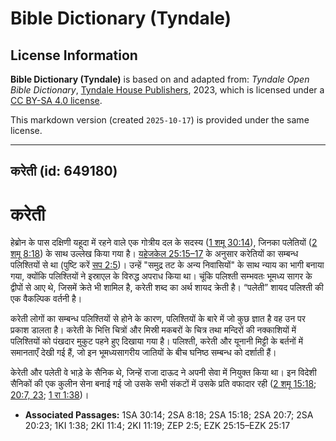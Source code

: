 # Bible Dictionary (Tyndale)

## License Information

**Bible Dictionary (Tyndale)** is based on and adapted from: _Tyndale Open Bible Dictionary_, [Tyndale House Publishers](https://tyndaleopenresources.com/), 2023, which is licensed under a [CC BY-SA 4.0 license](https://creativecommons.org/licenses/by-sa/4.0/legalcode.en).

This markdown version (created `2025-10-17`) is provided under the same license.



--------------------------------

## करेती (id: 649180)

करेती
=====

हेब्रोन के पास दक्षिणी यहूदा में रहने वाले एक गोत्रीय दल के सदस्य ([1 शमू 30:14](https://ref.ly/1Sam30:14)), जिनका पलेतियों ([2 शमू 8:18](https://ref.ly/2Sam8:18)) के साथ उल्लेख किया गया है। [यहेजकेल 25:15–17](https://ref.ly/Ezek25:15-Ezek25:17) के अनुसार करेतियों का सम्बन्ध पलिश्तियों से था (पुष्टि करें [सप 2:5](https://ref.ly/Zeph2:5))। उन्हें "समुद्र तट के अन्य निवासियों" के साथ न्याय का भागी बनाया गया, क्योंकि पलिश्तियों ने इस्राएल के विरुद्ध अपराध किया था। चूंकि पलिश्ती सम्भवतः भूमध्य सागर के द्वीपों से आए थे, जिसमें क्रेते भी शामिल है, करेती शब्द का अर्थ शायद क्रेती है। “पलेती” शायद पलिश्ती की एक वैकल्पिक वर्तनी है।

करेती लोगों का सम्बन्ध पलिश्तियों से होने के कारण, पलिश्तियों के बारे में जो कुछ ज्ञात है वह उन पर प्रकाश डालता है। करेती के भित्ति चित्रों और मिस्री मकबरों के चित्र तथा मन्दिरों की नक्काशियों में पलिश्तियों को पंखदार मुकुट पहने हुए दिखाया गया है। पलिश्ती, करेती और यूनानी मिट्टी के बर्तनों में समानताएँ देखी गई हैं, जो इन भूमध्यसागरीय जातियों के बीच घनिष्ठ सम्बन्ध को दर्शाती हैं।

केरेती और पलेती वे भाड़े के सैनिक थे, जिन्हें राजा दाऊद ने अपनी सेवा में नियुक्त किया था। इन विदेशी सैनिकों की एक कुलीन सेना बनाई गई जो उसके सभी संकटों में उसके प्रति वफादार रही ([2 शमू 15:18](https://ref.ly/2Sam15:18); [20:7, 23](https://ref.ly/2Sam20:7,2Sam20:23); [1 रा 1:38](https://ref.ly/1Kgs1:38))।

* **Associated Passages:** 1SA 30:14; 2SA 8:18; 2SA 15:18; 2SA 20:7; 2SA 20:23; 1KI 1:38; 2KI 11:4; 2KI 11:19; ZEP 2:5; EZK 25:15–EZK 25:17

